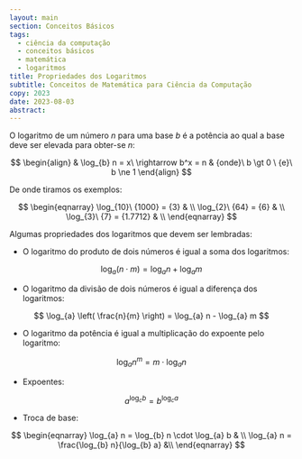 ```yaml
---
layout: main
section: Conceitos Básicos
tags:
  - ciência da computação
  - conceitos básicos
  - matemática
  - logaritmos
title: Propriedades dos Logaritmos
subtitle: Conceitos de Matemática para Ciência da Computação
copy: 2023
date: 2023-08-03
abstract:
---
```

O logaritmo de um número $n$ para uma base $b$ é a potência ao qual a base deve ser elevada para obter-se $n$:

$$
\begin{align}
& \log_{b} n = x\ \rightarrow b^x = n & {onde}\ b \gt 0 \ {e}\ b \ne 1
\end{align}
$$

De onde tiramos os exemplos:

$$
\begin{eqnarray}
\log_{10}\ {1000} = {3} & \\
\log_{2}\ {64} = {6} & \\
\log_{3}\ {7} = {1.7712} & \\
\end{eqnarray}
$$

Algumas propriedades dos logaritmos que devem ser lembradas:

* O logaritmo do produto de dois números é igual a soma dos logaritmos:

$$
\log_{a} (n \cdot m) = \log_{a} n + \log_{a} m
$$

* O logaritmo da divisão de dois números é igual a diferença dos logaritmos: 

$$
\log_{a} \left( \frac{n}{m} \right) = \log_{a} n - \log_{a} m
$$

* O logaritmo da potência é igual a multiplicação do expoente pelo logaritmo:

$$
\log_{a} n^{m} = m\cdot\log_{a} n
$$

* Expoentes:

$$
a^{\log_{c} b} = b^{\log_{c} a}
$$

* Troca de base:

$$
\begin{eqnarray}
\log_{a} n = \log_{b} n \cdot \log_{a} b & \\
\log_{a} n = \frac{\log_{b} n}{\log_{b} a} &\\
\end{eqnarray}
$$
